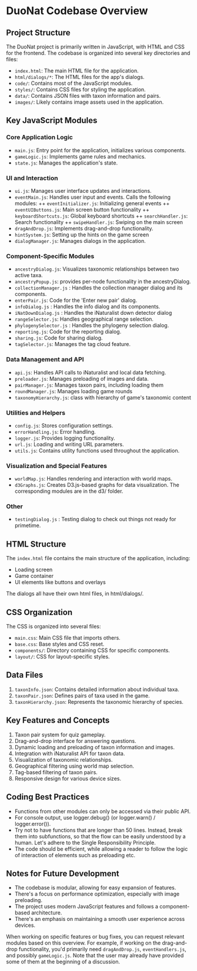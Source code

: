 # DuoNat Codebase Overview

## Project Structure

The DuoNat project is primarily written in JavaScript, with HTML and CSS for the frontend. The codebase is organized into several key directories and files:

- `index.html`: The main HTML file for the application.
- `html/dialogs/*`: The HTML files for the app's dialogs. 
- `code/`: Contains most of the JavaScript modules.
- `styles/`: Contains CSS files for styling the application.
- `data/`: Contains JSON files with taxon information and pairs.
- `images/`: Likely contains image assets used in the application.

## Key JavaScript Modules

### Core Application Logic

+ `main.js`: Entry point for the application, initializes various components.
+ `gameLogic.js`: Implements game rules and mechanics.
+ `state.js`: Manages the application's state.

### UI and Interaction

+ `ui.js`: Manages user interface updates and interactions.
+ `eventMain.js`: Handles user input and events. Calls the following modules:
++ `eventInitializer.js`: Initializing general events
++ `eventUIButtons.js`: Main screen button functionality
++ `keyboardShortcuts.js`: Global keyboard shortcuts
++ `searchHandler.js`: Search functionality
++ `swipeHandler.js`: Swiping on the main screen
+ `dragAndDrop.js`: Implements drag-and-drop functionality.
+ `hintSystem.js`: Setting up the hints on the game screen
+ `dialogManager.js`: Manages dialogs in the application.

### Component-Specific Modules

+ `ancestryDialog.js`: Visualizes taxonomic relationships between two active taxa.
+ `ancestryPopup.js`: provides per-node functionality in the ancestryDialog.
+ `collectionManager.js` : Handles the collection manager dialog and its components.
+ `enterPair.js`: Code for the 'Enter new pair' dialog.
+ `infoDialog.js` : Handles the info dialog and its components.
+ `iNatDownDialog.js` : Handles the iNaturalist down detector dialog
+ `rangeSelector.js`: Handles geographical range selection.
+ `phylogenySelector.js` : Handles the phylogeny selection dialog.
+ `reporting.js`: Code for the reporting dialog.
+ `sharing.js`: Code for sharing dialog.
+ `tagSelector.js`: Manages the tag cloud feature.

### Data Management and API

+ `api.js`: Handles API calls to iNaturalist and local data fetching.
+ `preloader.js`: Manages preloading of images and data.
+ `pairManager.js`: Manages taxon pairs, including loading them
+ `roundManager.js`: Manages loading game rounds
+ `taxonomyHierarchy.js`: class with hierarchy of game's taxonomic content

### Utilities and Helpers

+ `config.js`: Stores configuration settings.
+ `errorHandling.js`: Error handling.
+ `logger.js`: Provides logging functionality.
+ `url.js`: Loading and writing URL parameters.
+ `utils.js`: Contains utility functions used throughout the application.

### Visualization and Special Features

+ `worldMap.js`: Handles rendering and interaction with world maps.
+ `d3Graphs.js`: Creates D3.js-based graphs for data visualization. The corresponding modules are in the d3/ folder.

### Other
+ `testingDialog.js` : Testing dialog to check out things not ready for primetime.

## HTML Structure

The `index.html` file contains the main structure of the application, including:

- Loading screen
- Game container
- UI elements like buttons and overlays

The dialogs all have their own html files, in html/dialogs/.

## CSS Organization

The CSS is organized into several files:

- `main.css`: Main CSS file that imports others.
- `base.css`: Base styles and CSS reset.
- `components/`: Directory containing CSS for specific components.
- `layout/`: CSS for layout-specific styles.

## Data Files

1. `taxonInfo.json`: Contains detailed information about individual taxa.
2. `taxonPair.json`: Defines pairs of taxa used in the game.
3. `taxonHierarchy.json`: Represents the taxonomic hierarchy of species.

## Key Features and Concepts

1. Taxon pair system for quiz gameplay.
2. Drag-and-drop interface for answering questions.
3. Dynamic loading and preloading of taxon information and images.
4. Integration with iNaturalist API for taxon data.
5. Visualization of taxonomic relationships.
6. Geographical filtering using world map selection.
7. Tag-based filtering of taxon pairs.
8. Responsive design for various device sizes.

## Coding Best Practices

- Functions from other modules can only be accessed via their public API.
- For console output, use logger.debug() (or logger.warn() / logger.error()).
- Try not to have functions that are longer than 50 lines. Instead, break them into subfunctions, so that the flow can be easily understood by a human. Let's adhere to the Single Responsibility Principle.
- The code should be efficient, while allowing a reader to follow the logic of interaction of elements such as preloading etc.

## Notes for Future Development

- The codebase is modular, allowing for easy expansion of features.
- There's a focus on performance optimization, especially with image preloading.
- The project uses modern JavaScript features and follows a component-based architecture.
- There's an emphasis on maintaining a smooth user experience across devices.

When working on specific features or bug fixes, you can request relevant modules based on this overview. For example, if working on the drag-and-drop functionality, you'd primarily need `dragAndDrop.js`, `eventHandlers.js`, and possibly `gameLogic.js`. Note that the user may already have provided some of them at the beginning of a discussion.
